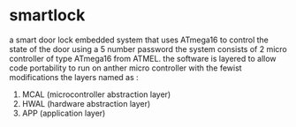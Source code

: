 # smartlock
a smart door lock embedded system that uses ATmega16 to control the state of the door using a 5 number password 
the system consists of 2 micro controller of type ATmega16 from ATMEL.
the software is layered to allow code portability to run on anther micro controller with the fewist modifications
the layers named as :
1. MCAL (microcontroller abstraction layer)
2. HWAL (hardware abstraction layer)
3. APP  (application layer)
